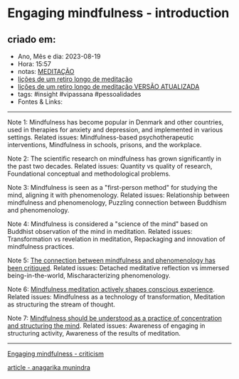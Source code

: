 # Engaging mindfulness - introduction

## criado em: 
-  Ano, Mês e dia: 2023-08-19
- Hora: 15:57
- notas: [MEDITAÇÃO](../2%20-%20NOTAS%20PERMANENTES/MEDITAÇÃO.md)
- [lições de um retiro longo de meditação](../2%20-%20NOTAS%20PERMANENTES/lições%20de%20um%20retiro%20longo%20de%20meditação.md)
- [lições de um retiro longo de meditação VERSÃO ATUALIZADA](../2%20-%20NOTAS%20PERMANENTES/lições%20de%20um%20retiro%20longo%20de%20meditação%20VERSÃO%20ATUALIZADA.md)
- tags: #insight #vipassana #pessoalidades 
- Fontes & Links: 
---

Note 1: Mindfulness has become popular in Denmark and other countries, used in therapies for anxiety and depression, and implemented in various settings.
Related issues: Mindfulness-based psychotherapeutic interventions, Mindfulness in schools, prisons, and the workplace.

Note 2: The scientific research on mindfulness has grown significantly in the past two decades.
Related issues: Quantity vs quality of research, Foundational conceptual and methodological problems.

Note 3: Mindfulness is seen as a "first-person method" for studying the mind, aligning it with phenomenology.
Related issues: Relationship between mindfulness and phenomenology, Puzzling connection between Buddhism and phenomenology.

Note 4: Mindfulness is considered a "science of the mind" based on Buddhist observation of the mind in meditation.
Related issues: Transformation vs revelation in meditation, Repackaging and innovation of mindfulness practices.

Note 5: [The connection between mindfulness and phenomenology has been critiqued](The%20connection%20between%20mindfulness%20and%20phenomenology%20has%20been%20critiqued.md).
Related issues: Detached meditative reflection vs immersed being-in-the-world, Mischaracterizing phenomenology.

Note 6: [Mindfulness meditation actively shapes conscious experience](Mindfulness%20meditation%20actively%20shapes%20conscious%20experience.md).
Related issues: Mindfulness as a technology of transformation, Meditation as structuring the stream of thought.

Note 7: [Mindfulness should be understood as a practice of concentration and structuring the mind](Mindfulness%20should%20be%20understood%20as%20a%20practice%20of%20concentration%20and%20structuring%20the%20mind.md).
Related issues: Awareness of engaging in structuring activity, Awareness of the results of meditation.


---

[Engaging mindfulness - criticism](Engaging%20mindfulness%20-%20criticism.md)

[article - anagarika munindra](article%20-%20anagarika%20munindra.md)
